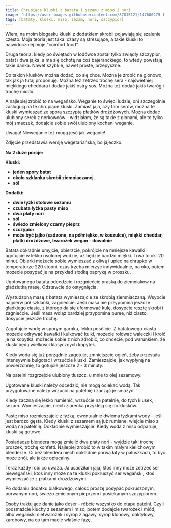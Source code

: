 ```yaml
---
title: Chrupiące kluski z batata i sezamu z miso i nori
image: 'https://user-images.githubusercontent.com/87815121/147680279-ff713e1c-7fee-4cf6-9fe2-e6932229661b.png'
tags: [bataty, kluski, miso, sezam, nori, szczypior]
---
```



Wiem, na moim blogasku kluski z dodatkiem skrobii pojawiają się szalenie często. Moja teoria jest taka: czasy są stresujące, a takie kluski to najwidoczniej
moje "comfort food". 

Druga teoria: kiedy po świętach w lodówce został tylko zwiędły szczypior, batat i dwa jajka, a ma się ochotę na coś bajeranckiego, to wtedy powstają takie danka. 
Nawet szybkie, nawet proste, przepyszne.

Do takich klusków można dodać, co się chce. Można je zrobić na glonowo, tak jak ja tutaj proponuję. Można też zetrzeć trochę sera - najświetniej miękkiego cheddara 
i dodać jakiś ostry sos. Można też dodać jakiś twaróg i trochę miodu. 

A najlepiej zrobić to na wegańsko. Weganie to święci ludzie, oni szczególnie zasługują na te chrupiące kluski. Zamiast jaja, czy tam serów, można te kluski
wymieszać ze sporą szczyptą płatków drożdżowych. Można dodać ulubiony serek z nerkowców - widziałam, że są takie z glonami, ale to tylko mój smaczek, dodajcie
sobie swój ulubiony kochani weganie. 

Uwaga! Nieweganie też mogą jeść jak weganie!

Zdjęcie przedstawia wersję wegetariańską, bo jajeczko. 

**Na 2 duże porcje:**

**Kluski:**

- **jeden spory batat**
- **około szklanka skrobii ziemniaczanej**
- **sól**

**Dodatki:**

- **dwie łyżki stołowe sezamu**
- **czubata łyżka pasty miso**
- **dwa płaty nori**
- **sól** 
- **świeżo zmielony czarny pieprz**
- **szczypior**
- **może być jajko (sadzone, na półmiękko, w koszulce), miękki cheddar, płatki drożdżowe, twarożek wegan - dowolnie**

Batata dokładnie umyjcie, obierzcie, pokrójcie na mniejsze kawałki i ugotujcie w lekko osolonej wodzie, aż będzie bardzo miękki. Trwa to ok. 20 minut.
Obierki możecie sobie wymieszać z oliwą i upiec na chrupko w temperaturze 220 stopni, czas trzeba mierzyć indywidualnie, na oko, potem możecie posypać je 
na przykład słodką papryką w proszku.

Ugotowanego batata odcedzcie i rozgniećcie praską do ziemniaków na gładziutką masę. Odstawcie do ostygnięcia.

Wystudzoną masę z batata wymieszajcie ze skrobią ziemniaczaną. Wsypcie najpierw pół szklanki, zagniećcie. Jeśli masa nie przypomina jeszcze gładkiego
ciasta, z którego da się uformować kulę, dosypcie resztę skrobi i zagniećcie. Jeśli masa wciąż bardziej przypomina puree, niż ciasto, dosypcie jeszcze trochę. 

Zagotujcie wodę w sporym garnku, lekko posólcie. Z batatowego ciasta możecie odrywać kawałki i kulkować kulki, możecie rolować wałeczki i kroić je na kopytka, 
możecie sobie z nich zdrobić, co chcecie, pod warunkiem, że kluski będą wielkości klasycznych kopytek. 

Kiedy woda się już porządnie zagotuje, zmniejszcie ogień, żeby przestała intensywnie bulgotać i wrzućcie kluski. Zamieszajcie, jak wypłyną na powierzchnię,
to gotujcie jeszcze 2 - 3 minuty. 

Na patelni rozgrzejcie ulubiony tłuszcz, u mnie to olej sezamowy. 

Ugotowane kluski należy odcedzić, nie mogą ociekać wodą. Tak przygotowane należy wrzucić na patelnię i zacząć je smażyć. 

Kiedy zaczną się lekko rumienić, wrzućcie na patelnię, do tych klusek, sezam. Wymieszajcie, niech ziarenka przykleją się do klusków.

Pastę miso rozmieszajcie z łyżką, ewentualnie dwiema łyżkami wody - jeśli jest bardzo gęsta. Kiedy kluski z sezamem są już rumiane, wlejcie miso z wodą na patelnię.
Dokładnie wymieszajcie. Kiedy woda z miso odparuje, kluski są gotowe. 

Posiadacze blendera mogą zmielić dwa płaty nori - wyjdzie taki trochę proszek, trochę konfetti. Najlepiej zrobić to w takim małym kielichowym blenderze. 
Ci bez blendera niech dokładnie porwą łaty w paluszkach, to być może znój, ale jakże opłacalny.

Teraz każdy robi co uważa. Ja usadziłam jaja, ktoś inny może zetrzeć ser niewegański, ktoś inny może na te kluski pokruszyć ser wegański, ktoś wymieszać 
je z płatkami drożdżowymi. 

Po dodaniu dodatku białkowego, całość proszę posypać pokruszonym, porwanym nori, świeżo zmielonym pieprzem i posiekanym szczypiorem.

Osoby traktujące danie jako deser - róbcie wszystko do etapu patelni. Czyli podsmażcie kluchy z sezamem i miso, potem dodajcie twarożek i miód, 
albo wegański nietwarożek i syrop z agawy, syrop klonowy, daktylowy, karobowy, na co tam macie właśnie fazę. 
